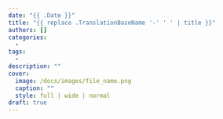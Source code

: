 ```yaml
---
date: "{{ .Date }}"
title: "{{ replace .TranslationBaseName '-' ' ' | title }}"
authors: []
categories:
  -
tags:
  -
description: ""
cover:
  image: /docs/images/file_name.png
  caption: ""
  style: full | wide | normal
draft: true
---
```


